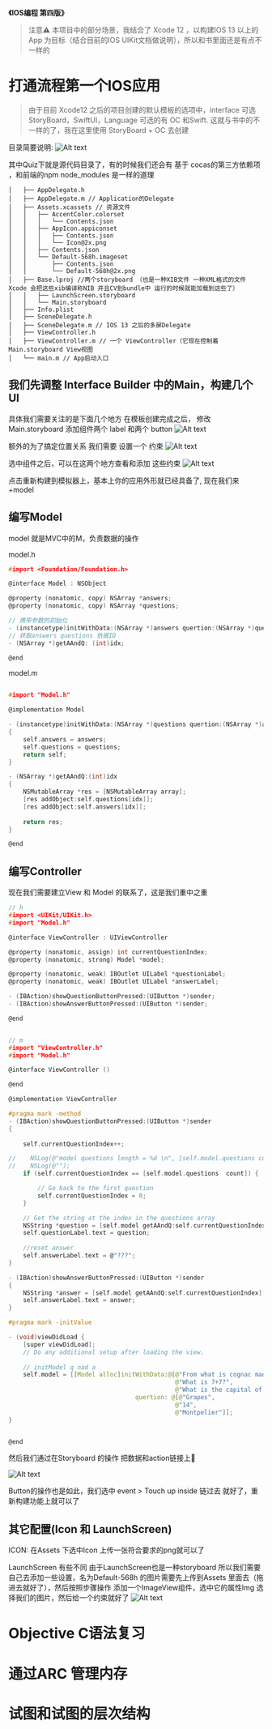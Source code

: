 **《IOS编程 第四版》**
> 注意⚠️ 本项目中的部分场景，我结合了 Xcode 12 ，以构建IOS 13 以上的App 为目标（结合目前的IOS UIKit文档做说明），所以和书里面还是有点不一样的

# 打通流程第一个IOS应用
>
> 由于目前 Xcode12 之后的项目创建的默认模板的选项中，interface 可选 StoryBoard，SwiftUI，Language 可选的有 OC 和Swift. 这就与书中的不一样的了，我在这里使用 StoryBoard + OC 去创建

目录简要说明:
![Alt text](./assets/image-1.png)

其中Quiz下就是源代码目录了，有的时候我们还会有 基于 cocas的第三方依赖项 ，和前端的npm node_modules 是一样的道理

```shell
│   ├── AppDelegate.h 
│   ├── AppDelegate.m // Application的Delegate
│   ├── Assets.xcassets // 资源文件
│   │   ├── AccentColor.colorset
│   │   │   └── Contents.json
│   │   ├── AppIcon.appiconset
│   │   │   ├── Contents.json
│   │   │   └── Icon@2x.png
│   │   ├── Contents.json
│   │   └── Default-568h.imageset
│   │       ├── Contents.json
│   │       └── Default-568h@2x.png
│   ├── Base.lproj //两个storyboard （也是一种XIB文件 一种XML格式的文件 Xcode 会把这些xib编译称NIB 并且CV到bundle中 运行的时候就能加载到这些了）
│   │   ├── LaunchScreen.storyboard
│   │   └── Main.storyboard
│   ├── Info.plist
│   ├── SceneDelegate.h 
│   ├── SceneDelegate.m // IOS 13 之后的多屏Delegate
│   ├── ViewController.h
│   ├── ViewController.m // 一个 ViewController（它现在控制着Main.storyboard View视图 
│   └── main.m // App启动入口
```

## 我们先调整 Interface Builder 中的Main，构建几个UI

具体我们需要关注的是下面几个地方
在模板创建完成之后， 修改Main.storyboard
添加组件两个 label 和两个 button
![Alt text](./assets/image.png)

额外的为了搞定位置关系 我们需要 设置一个 约束
![Alt text](./assets/image2.png)

选中组件之后，可以在这两个地方查看和添加 这些约束
![Alt text](./assets/image3.png)

点击重新构建到模拟器上，基本上你的应用外形就已经具备了, 现在我们来+model

## 编写Model

model 就是MVC中的M，负责数据的操作

model.h

```c
#import <Foundation/Foundation.h>

@interface Model : NSObject

@property (nonatomic, copy) NSArray *answers;
@property (nonatomic, copy) NSArray *questions;

// 携带参数的初始化
- (instancetype)initWithData:(NSArray *)answers quertion:(NSArray *)questions;
// 获取answers questions 依据ID
- (NSArray *)getAAndQ: (int)idx;

@end

```

model.m

```c

#import "Model.h"

@implementation Model

- (instancetype)initWithData:(NSArray *)questions quertion:(NSArray *)answers
{
    self.answers = answers;
    self.questions = questions;
    return self;
}

- (NSArray *)getAAndQ:(int)idx
{
    NSMutableArray *res = [NSMutableArray array];
    [res addObject:self.questions[idx]];
    [res addObject:self.answers[idx]];
    
    return res;
}

@end

```

## 编写Controller

现在我们需要建立View 和 Model 的联系了，这是我们重中之重

```c
// h
#import <UIKit/UIKit.h>
#import "Model.h"

@interface ViewController : UIViewController

@property (nonatomic, assign) int currentQuestionIndex;
@property (nonatomic, strong) Model *model;

@property (nonatomic, weak) IBOutlet UILabel *questionLabel;
@property (nonatomic, weak) IBOutlet UILabel *answerLabel;

- (IBAction)showQuestionButtonPressed:(UIButton *)sender;
- (IBAction)showAnswerButtonPressed:(UIButton *)sender;

@end


// m
#import "ViewController.h"
#import "Model.h"

@interface ViewController ()

@end

@implementation ViewController

#pragma mark -method
- (IBAction)showQuestionButtonPressed:(UIButton *)sender
{
    
    self.currentQuestionIndex++;

//    NSLog(@"model questions length = %d \n", [self.model.questions count]);
//    NSLog(@"");
    if (self.currentQuestionIndex == [self.model.questions  count]) {

        // Go back to the first question
        self.currentQuestionIndex = 0;
    }

    // Get the string at the index in the questions array
    NSString *question = [self.model getAAndQ:self.currentQuestionIndex][0];
    self.questionLabel.text = question;
    
    //reset answer
    self.answerLabel.text = @"???";
}

- (IBAction)showAnswerButtonPressed:(UIButton *)sender
{
    NSString *answer = [self.model getAAndQ:self.currentQuestionIndex][1];
    self.answerLabel.text = answer;
}

#pragma mark -initValue

- (void)viewDidLoad {
    [super viewDidLoad];
    // Do any additional setup after loading the view.
    
    // initModel q nad a
    self.model = [[Model alloc]initWithData:@[@"From what is cognac made?",
                                              @"What is 7+7?",
                                              @"What is the capital of Vermont?"]
                                   quertion: @[@"Grapes",
                                              @"14",
                                              @"Montpelier"]];
}


@end
```

然后我们通过在Storyboard 的操作 把数据和action链接上🔗

![Alt text](./assets/image4.png)

Button的操作也是如此，我们选中 event > Touch up inside 链过去 就好了，重新构建功能上就可以了

## 其它配置(Icon 和 LaunchScreen)

ICON: 在Assets 下选中Icon 上传一张符合要求的png就可以了

LaunchScreen 有些不同
由于LaunchScreen也是一种storyboard 所以我们需要自己去添加一些设置，名为Default-568h 的图片需要先上传到Assets 里面去（拖进去就好了），然后按照步骤操作 添加一个ImageView组件，选中它的属性Img 选择我们的图片，然后给一个约束就好了
![Alt text](./assets/image5.png)

# Objective C语法复习

# 通过ARC 管理内存

# 试图和试图的层次结构

